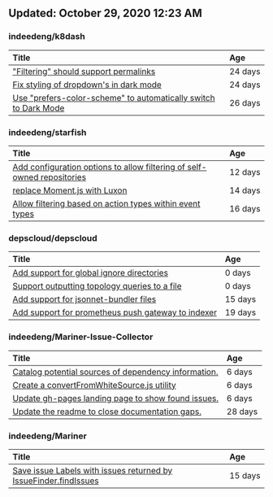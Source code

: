 ## Updated: October 29, 2020 12:23 AM


### indeedeng/k8dash
|**Title**|**Age**|
|:----|:----|
|["Filtering" should support permalinks](https://github.com/indeedeng/k8dash/issues/153)|24&nbsp;days|
|[Fix styling of dropdown's in dark mode](https://github.com/indeedeng/k8dash/issues/152)|24&nbsp;days|
|[Use "prefers-color-scheme" to automatically switch to Dark Mode](https://github.com/indeedeng/k8dash/issues/144)|26&nbsp;days|


### indeedeng/starfish
|**Title**|**Age**|
|:----|:----|
|[Add configuration options to allow filtering of self-owned repositories](https://github.com/indeedeng/starfish/issues/65)|12&nbsp;days|
|[replace Moment.js with Luxon](https://github.com/indeedeng/starfish/issues/60)|14&nbsp;days|
|[Allow filtering based on action types within event types](https://github.com/indeedeng/starfish/issues/58)|16&nbsp;days|


### depscloud/depscloud
|**Title**|**Age**|
|:----|:----|
|[Add support for global ignore directories](https://github.com/depscloud/depscloud/issues/137)|0&nbsp;days|
|[Support outputting topology queries to a file](https://github.com/depscloud/depscloud/issues/135)|0&nbsp;days|
|[Add support for jsonnet-bundler files](https://github.com/depscloud/depscloud/issues/115)|15&nbsp;days|
|[Add support for prometheus push gateway to indexer](https://github.com/depscloud/depscloud/issues/108)|19&nbsp;days|


### indeedeng/Mariner-Issue-Collector
|**Title**|**Age**|
|:----|:----|
|[Catalog potential sources of dependency information.](https://github.com/indeedeng/Mariner-Issue-Collector/issues/19)|6&nbsp;days|
|[Create a convertFromWhiteSource.js utility](https://github.com/indeedeng/Mariner-Issue-Collector/issues/18)|6&nbsp;days|
|[Update gh-pages landing page to show found issues.](https://github.com/indeedeng/Mariner-Issue-Collector/issues/15)|6&nbsp;days|
|[Update the readme to close documentation gaps.](https://github.com/indeedeng/Mariner-Issue-Collector/issues/2)|28&nbsp;days|


### indeedeng/Mariner
|**Title**|**Age**|
|:----|:----|
|[Save issue Labels with issues returned by IssueFinder.findIssues](https://github.com/indeedeng/Mariner/issues/51)|15&nbsp;days|